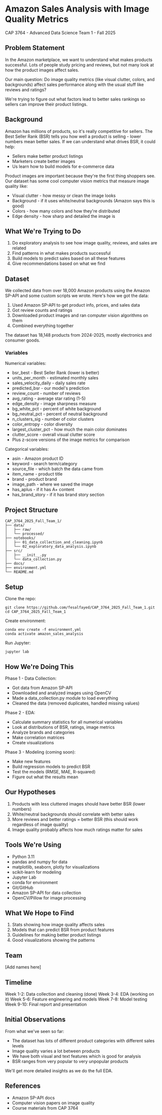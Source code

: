 # Amazon Sales Analysis with Image Quality Metrics

CAP 3764 - Advanced Data Science
Team 1 - Fall 2025

## Problem Statement

In the Amazon marketplace, we want to understand what makes products successful. Lots of people study pricing and reviews, but not many look at how the product images affect sales.

Our main question: Do image quality metrics (like visual clutter, colors, and backgrounds) affect sales performance along with the usual stuff like reviews and ratings?

We're trying to figure out what factors lead to better sales rankings so sellers can improve their product listings.

## Background

Amazon has millions of products, so it's really competitive for sellers. The Best Seller Rank (BSR) tells you how well a product is selling - lower numbers mean better sales. If we can understand what drives BSR, it could help:

- Sellers make better product listings
- Marketers create better images
- Us learn how to build models for e-commerce data

Product images are important because they're the first thing shoppers see. Our dataset has some cool computer vision metrics that measure image quality like:

- Visual clutter - how messy or clean the image looks
- Background - if it uses white/neutral backgrounds (Amazon says this is good)
- Colors - how many colors and how they're distributed
- Edge density - how sharp and detailed the image is

## What We're Trying to Do

1. Do exploratory analysis to see how image quality, reviews, and sales are related
2. Find patterns in what makes products successful
3. Build models to predict sales based on all these features
4. Give recommendations based on what we find

## Dataset

We collected data from over 18,000 Amazon products using the Amazon SP-API and some custom scripts we wrote. Here's how we got the data:

1. Used Amazon SP-API to get product info, prices, and sales data
2. Got review counts and ratings
3. Downloaded product images and ran computer vision algorithms on them
4. Combined everything together

The dataset has 18,148 products from 2024-2025, mostly electronics and consumer goods.

### Variables

Numerical variables:
- bsr_best - Best Seller Rank (lower is better)
- units_per_month - estimated monthly sales
- sales_velocity_daily - daily sales rate
- predicted_bsr - our model's prediction
- review_count - number of reviews
- avg_rating - average star rating (1-5)
- edge_density - image sharpness measure
- bg_white_pct - percent of white background
- bg_neutral_pct - percent of neutral background
- n_clusters_sig - number of color clusters
- color_entropy - color diversity
- largest_cluster_pct - how much the main color dominates
- clutter_score - overall visual clutter score
- Plus z-score versions of the image metrics for comparison

Categorical variables:
- asin - Amazon product ID
- keyword - search term/category
- source_file - which batch the data came from
- item_name - product title
- brand - product brand
- image_path - where we saved the image
- has_aplus - if it has A+ content
- has_brand_story - if it has brand story section

## Project Structure

```
CAP_3764_2025_Fall_Team_1/
├── data/
│   ├── raw/
│   └── processed/
├── notebooks/
│   ├── 01_data_collection_and_cleaning.ipynb
│   └── 02_exploratory_data_analysis.ipynb
├── src/
│   ├── __init__.py
│   └── data_collection.py
├── docs/
├── environment.yml
└── README.md
```

## Setup

Clone the repo:
```
git clone https://github.com/fesalfayed/CAP_3764_2025_Fall_Team_1.git
cd CAP_3764_2025_Fall_Team_1
```

Create environment:
```
conda env create -f environment.yml
conda activate amazon_sales_analysis
```

Run Jupyter:
```
jupyter lab
```

## How We're Doing This

Phase 1 - Data Collection:
- Got data from Amazon SP-API
- Downloaded and analyzed images using OpenCV
- Made a data_collection.py module to load everything
- Cleaned the data (removed duplicates, handled missing values)

Phase 2 - EDA:
- Calculate summary statistics for all numerical variables
- Look at distributions of BSR, ratings, image metrics
- Analyze brands and categories
- Make correlation matrices
- Create visualizations

Phase 3 - Modeling (coming soon):
- Make new features
- Build regression models to predict BSR
- Test the models (RMSE, MAE, R-squared)
- Figure out what the results mean

## Our Hypotheses

1. Products with less cluttered images should have better BSR (lower numbers)
2. White/neutral backgrounds should correlate with better sales
3. More reviews and better ratings = better BSR (this should work regardless of image quality)
4. Image quality probably affects how much ratings matter for sales

## Tools We're Using

- Python 3.11
- pandas and numpy for data
- matplotlib, seaborn, plotly for visualizations
- scikit-learn for modeling
- Jupyter Lab
- conda for environment
- Git/GitHub
- Amazon SP-API for data collection
- OpenCV/Pillow for image processing

## What We Hope to Find

1. Stats showing how image quality affects sales
2. Models that can predict BSR from product features
3. Guidelines for making better product listings
4. Good visualizations showing the patterns

## Team

[Add names here]

## Timeline

Week 1-2: Data collection and cleaning (done)
Week 3-4: EDA (working on it)
Week 5-6: Feature engineering and models
Week 7-8: Model testing
Week 9-10: Final report and presentation

## Initial Observations

From what we've seen so far:
- The dataset has lots of different product categories with different sales levels
- Image quality varies a lot between products
- We have both visual and text features which is good for analysis
- BSR ranges from very popular to very unpopular products

We'll get more detailed insights as we do the full EDA.

## References

- Amazon SP-API docs
- Computer vision papers on image quality
- Course materials from CAP 3764
